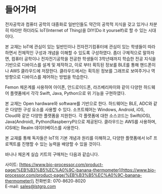 # 들어가며

전자공학과 컴퓨터 공학의 대중화로 일반인들도 약간의 공학적 지식을 갖고 있거나 차분히 따라만 하더라도 IoT(Internet of Thing)을 DIY(Do it yourself)로 할 수 있는 시대이다.

본 교재는 IoT에 관심이 있는 일반인이나 전자전기컴퓨터에 관심이 있는 학생들이 따라하면서 전체적인 구성과 개념을 이해할 수 있도록 구성하였다. 좀더 구체적으로 말하자면, 컴퓨터 공학이나 전자전기공학을 전공한 학생들이 3학년때까지 학습한 전공 지식을 기반으로 디바이스를 설계 및 제작하고, 이로 부터 획득된 정보를 BLE를 통해 핸드폰이나 AWS 클라우드에 저장한다. 클라우드에서는 획득된 정보를 그래프로 보여주거나 역방향으로 디바이스를 제어하는 방법을 학습한다.

Femon 체온계를 사용하여 아이폰, 안드로이드폰, 라즈베리파이와 같이 다양한 하드웨어 플랫폼에서 각각 Swift, Java, Python으로 위 기능을 구현하였다.

본 교재는 Open hardware와 software를 기반으로 한다. 하드웨어는 BLE, ADC와 같은 다양한 구성 요소를 사용할 수 있다. 소프트웨어는 Windows, Android, iOS, Cloud와 같은 다양한 플랫폼을 지원한다. 각 플랫폼에 대한 소스코드는 Swift(iOS), Java(Android), Python(RaspberryPi)으로 제공된다. 클라우드는 AWS를 사용하며, iOS에는 Realm 데이터베이스를 사용한다.

본 교재를 통해 독자들은 IoT의 기본 개념과 원리를 이해하고, 다양한 플랫폼에서 IoT 프로젝트를 진행할 수 있는 능력을 배양할 수 있을 것이다.

바나나 체온계 실습 키트의 구매처는 다음과 같습니다.

사이트: [https://www.bio-processor.com/product-page/%EB%B3%B5%EC%A0%9C-banana-thermometer](https://www.bio-processor.com/product-page/%EB%B3%B5%EC%A0%9C-banana-thermometer)\
전화번호: 070-8620-8020\
E-mail: sales@lstgrp.com

